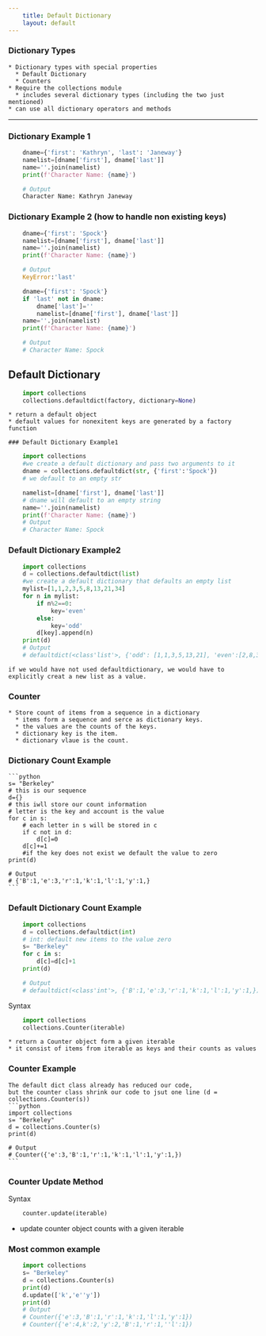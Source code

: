 ```yaml
---
    title: Default Dictionary 
    layout: default
---
```


### Dictionary Types

    * Dictionary types with special properties
      * Default Dictionary
      * Counters
    * Require the collections module
      * includes several dictionary types (including the two just mentioned)
    * can use all dictionary operators and methods

---

### Dictionary Example 1

```python
    dname={'first': 'Kathryn', 'last': 'Janeway'}
    namelist=[dname['first'], dname['last']]
    name=''.join(namelist)
    print(f'Character Name: {name}')

    # Output
    Character Name: Kathryn Janeway
```

### Dictionary Example 2 (how to handle non existing keys)

```python
    dname={'first': 'Spock'}
    namelist=[dname['first'], dname['last']]
    name=''.join(namelist)
    print(f'Character Name: {name}')

    # Output
    KeyError:'last'
```

```python
    dname={'first': 'Spock'}
    if 'last' not in dname: 
        dname['last']=''
        namelist=[dname['first'], dname['last']]
    name=''.join(namelist)
    print(f'Character Name: {name}')

    # Output
    # Character Name: Spock
```

## Default Dictionary

```python
    import collections
    collections.defaultdict(factory, dictionary=None)
```

    * return a default object
    * default values for nonexitent keys are generated by a factory function

    ### Default Dictionary Example1

```python
    import collections
    #we create a default dictionary and pass two arguments to it
    dname = collections.defaultdict(str, {'first':'Spock'})
    # we default to an empty str

    namelist=[dname['first'], dname['last']]
    # dname will default to an empty string
    name=''.join(namelist)
    print(f'Character Name: {name}')
    # Output
    # Character Name: Spock
```

### Default Dictionary Example2

```python
    import collections
    d = collections.defaultdict(list)
    #we create a default dictionary that defaults an empty list
    mylist=[1,1,2,3,5,8,13,21,34]
    for n in mylist:
        if n%2==0:
            key='even'
        else:
            key='odd'
        d[key].append(n)
    print(d)
    # Output
    # defaultdict(<class'list'>, {'odd': [1,1,3,5,13,21], 'even':[2,8,34]})
```

    if we would have not used defaultdictionary, we would have to explicitly creat a new list as a value.


### Counter

    * Store count of items from a sequence in a dictionary
      * items form a sequence and serce as dictionary keys.
      * the values are the counts of the keys.
      * dictionary key is the item.
      * dictionary vlaue is the count.

### Dictionary Count Example

    ```python
    s= "Berkeley"
    # this is our sequence
    d={}
    # this iwll store our count information
    # letter is the key and account is the value
    for c in s:
        # each letter in s will be stored in c
        if c not in d:
            d[c]=0
        d[c]+=1
        #if the key does not exist we default the value to zero
    print(d)

    # Output
    # {'B':1,'e':3,'r':1,'k':1,'l':1,'y':1,}
    ```

### Default Dictionary Count Example

```python
    import collections
    d = collections.defaultdict(int)
    # int: default new items to the value zero
    s= "Berkeley"
    for c in s:
        d[c]=d[c]+1
    print(d)

    # Output
    # defaultdict(<class'int'>, {'B':1,'e':3,'r':1,'k':1,'l':1,'y':1,})
```

Syntax
```python
    import collections
    collections.Counter(iterable)
```

    * return a Counter object form a given iterable
    * it consist of items from iterable as keys and their counts as values

### Counter Example
    The default dict class already has reduced our code, 
    but the counter class shrink our code to jsut one line (d = collections.Counter(s))
    ```python
    import collections
    s= "Berkeley"
    d = collections.Counter(s)
    print(d)

    # Output
    # Counter({'e':3,'B':1,'r':1,'k':1,'l':1,'y':1,})
    ```

### Counter Update Method

Syntax

```python
    counter.update(iterable)
```
* update counter object counts with a given iterable

### Most common example

```python
    import collections
    s= "Berkeley"
    d = collections.Counter(s)
    print(d)
    d.update(['k','e''y'])
    print(d)
    # Output
    # Counter({'e':3,'B':1,'r':1,'k':1,'l':1,'y':1})
    # Counter({'e':4,k':2,'y':2,'B':1,'r':1,''l':1})
```
